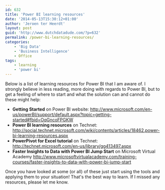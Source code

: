 ```yaml
---
id: 632
title: 'Power BI learning resources'
date: '2014-05-13T15:30:12+01:00'
author: 'Jeroen ter Heerdt'
layout: post
guid: 'http://www.dutchdatadude.com/?p=632'
permalink: /power-bi-learning-resources/
categories:
    - 'Big Data'
    - 'Business Intelligence'
    - Office
tags:
    - learning
    - 'power bi'
---
```


Below is a list of learning resources for Power BI that I am aware of. I strongly believe in less reading, more doing with regards to Power BI, but to get a feeling of where to start and what the solution can and cannot do these might help:
<ul>
	<li><strong>Getting Started</strong> on Power BI website: <a href="http://www.microsoft.com/en-us/powerBI/support/default.aspx?topic=getting-started#fbid=OqGncoFPGKW">http://www.microsoft.com/en-us/powerBI/support/default.aspx?topic=getting-started#fbid=OqGncoFPGKW</a></li>
	<li><strong>Power BI learning resources</strong> on Technet: <a href="http://social.technet.microsoft.com/wiki/contents/articles/18462.power-bi-learning-resources.aspx">http://social.technet.microsoft.com/wiki/contents/articles/18462.power-bi-learning-resources.aspx</a></li>
	<li><strong>PowerPivot for Excel tutorial</strong> on Technet: <a href="http://technet.microsoft.com/en-us/library/gg413497.aspx">http://technet.microsoft.com/en-us/library/gg413497.aspx</a></li>
	<li><strong>Faster Insights to Data with Power BI Jump Start</strong> on Microsoft Virtual Academy <a href="http://www.microsoftvirtualacademy.com/training-courses/faster-insights-to-data-with-power-bi-jump-start">http://www.microsoftvirtualacademy.com/training-courses/faster-insights-to-data-with-power-bi-jump-start</a></li>
</ul>
Once you have looked at some (or all) of these just start using the tools and applying them to your situation! That's the best way to learn. If I missed any resources, please let me know.

&nbsp;